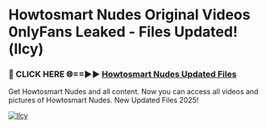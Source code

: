 # Howtosmart Nudes Original Videos 0nlyFans Leaked - Files Updated! (llcy)

<h3>🔴 CLICK HERE 🌐==►► <a href="https://tinyurl.com/5h6xmrr3" rel="nofollow">Howtosmart Nudes Updated Files</a></h3>

Get Howtosmart Nudes and all content. Now you can access all videos and pictures of Howtosmart Nudes. New Updated Files 2025!

[![llcy](https://i.imgur.com/KVD873Z.gif)](https://tinyurl.com/5h6xmrr3)
